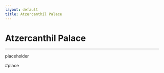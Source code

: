 ```yaml
---
layout: default
title: Atzercanthil Palace
---
```


# Atzercanthil Palace

---

placeholder

#place
